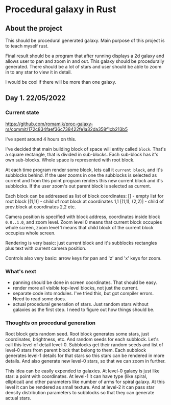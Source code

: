 # Procedural galaxy in Rust
## About the project

This should be procedural generated galaxy. Main purpose of this project is to teach myself rust.

Final result should be a program that after running displays a 2d galaxy and allows user to pan and zoom in and out. This galaxy should be procedurally generated. There should be a lot of stars and user should be able to zoom in to any star to view it in detail.

I would be cool if there will be more than one galaxy. 

## Day 1. 22/05/2022
### Current state

https://github.com/romamik/proc-galaxy-rs/commit/172c834faef36c738422fe1a32da358f1cb213b5

I've spent around 4 hours on this.

I've decided that main building block of space will entity called `block`. That's a square rectangle, that is divided in sub-blocks. Each sub-block has it's own sub-blocks. Whole space is represented with root block. 

At each time program render some block, lets call it `current block`, and it's subblocks behind. If the user zooms in one the subblocks is selected as current and from this point program renders this new current block and it's subblocks. If the user zoom's out parent block is selected as current.

Each block can be addressed as list of block coordinates:
	[] - empty list for root block
	[(1,1)] - child of root block at coordinates 1,1
	[(1,1), (2,2)] - child of prev.block at coordinates 2,2
	etc.

Camera position is specified with block address, coordinates inside block `0.0..1.0`, and zoom level. Zoom level 0 means that current block occupies whole screen, zoom level 1 means that child block of the current block occupies whole screen.

Rendering is very basic: just current block and it's subblocks rectangles plus text with current camera position.

Controls also very basic: arrow keys for pan and 'z' and 'x' keys for zoom.

### What's next

- panning should be done in screen coordinates. That should be easy.
- render more all visible top-level blocks, not just the current.
- separate code into modules. I've tried this, but got compiler errors. Need to read some docs.
- actual procedural generation of stars. Just random stars without galaxies as the first step. I need to figure out how things should be.

### Thoughts on procedural generation

Root block gets random seed.
Root block generates some stars, just coordinates, brightness, etc. And random seeds for each subblock. Let's call this level of detail level-0.
Subblocks get their random seeds and list of level-0 stars from parent block that belong to them. Each subblock generates level-1 details for that stars so this stars can be rendered in more details. And also generate new level-0 stars, so that we can zoom in further.

This idea can be easily expended to galaxies. At level-0 galaxy is just like star: a point with coordinates. At level-1 it can have type (like spiral, elliptical) and other parameters like number of arms for spiral galaxy. At this level it can be rendered as small texture. And at level-2 it can pass star density distribution parameters to subblocks so that they can generate actual stars.